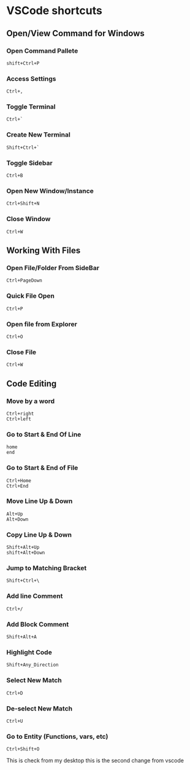 # VSCode shortcuts
## Open/View Command for Windows
### Open Command Pallete
    shift+Ctrl+P

### Access Settings
	Ctrl+,

### Toggle Terminal
	Ctrl+`

### Create New Terminal
	Shift+Ctrl+`

### Toggle Sidebar
	Ctrl+B

### Open New Window/Instance
	Ctrl+Shift+N

### Close Window
	Ctrl+W


## Working With Files

### Open File/Folder From SideBar
	Ctrl+PageDown

### Quick File Open 
	Ctrl+P

### Open file from Explorer
	Ctrl+O

### Close File
	Ctrl+W


## Code Editing

### Move by a word
	Ctrl+right 
	Ctrl+left

### Go to Start & End Of Line
	home
	end

### Go to Start & End of File 
	Ctrl+Home
	Ctrl+End

### Move Line Up & Down
	Alt+Up
	Alt+Down

### Copy Line Up & Down
	Shift+Alt+Up
	shift+Alt+Down

### Jump to Matching Bracket
	Shift+Ctrl+\

### Add line Comment
	Ctrl+/

### Add Block Comment
	Shift+Alt+A

### Highlight Code 
	Shift+Any_Direction

### Select New Match
	Ctrl+D

### De-select New Match
	Ctrl+U

### Go to Entity (Functions, vars, etc)
	Ctrl+Shift+O


This is check from my desktop
this is the second change from vscode
